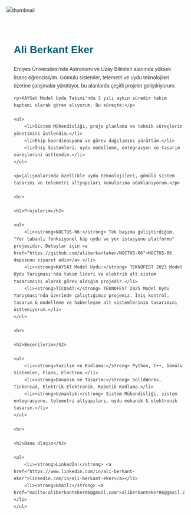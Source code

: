 ![thumbnail](https://user-images.githubusercontent.com/16558205/180779213-ea740975-3df1-460a-a964-0a623ee25872.png)
<!DOCTYPE html>
<html lang="tr">
<head>
    <meta charset="UTF-8">
    <meta name="viewport" content="width=device-width, initial-scale=1.0">
    <title>Ali Berkant Eker | Portfolyo</title>
    <style>
        body { font-family: sans-serif; line-height: 1.6; margin: 20px; color: #333; }
        .container { max-width: 800px; margin: auto; padding: 20px; }
        h1, h2, h3 { color: #005f73; }
        .project-link { display: block; margin-bottom: 10px; font-size: 1.1em; }
    </style>
</head>
<body>

<div class="container">
    <h1>Ali Berkant Eker</h1>
    <p>Erciyes Üniversitesi'nde Astronomi ve Uzay Bilimleri alanında yüksek lisans öğrencisiyim. Gömülü sistemler, telemetri ve uydu teknolojileri üzerine çalışmalar yürütüyor, bu alanlarda çeşitli projeler geliştiriyorum.</p>

    <p>KAYSat Model Uydu Takımı'nda 3 yılı aşkın süredir takım kaptanı olarak görev alıyorum. Bu süreçte:</p>

    <ul>
        <li>Sistem Mühendisliği, proje planlama ve teknik süreçlerin yönetimini üstlendim.</li>
        <li>Ekip koordinasyonu ve görev dağılımını yürüttüm.</li>
        <li>İniş Sistemleri, uydu modelleme, entegrasyon ve tasarım süreçlerini üstlendim.</li>
    </ul>

    <p>Çalışmalarımda özellikle uydu teknolojileri, gömülü sistem tasarımı ve telemetri altyapıları konularına odaklanıyorum.</p>

    <hr>

    <h2>Projelerim</h2>

    <ul>
        <li><strong>NOCTUS-06:</strong> Tek başıma geliştirdiğim, "Yer tabanlı fonksiyonel küp uydu ve yer istasyonu platformu" projesidir. Detaylar için <a href="https://github.com/aliberkanteker/NOCTUS-06">NOCTUS-06 deposunu ziyaret edin</a>.</li>
        <li><strong>KAYSAT Model Uydu:</strong> TEKNOFEST 2023 Model Uydu Yarışması'nda takım lideri ve elektrik alt sistem tasarımcısı olarak görev aldığım projedir.</li>
        <li><strong>TICOSAT:</strong> TEKNOFEST 2025 Model Uydu Yarışması'nda üzerinde çalıştığımız projemiz. İniş kontrol, tasarım & modelleme ve haberleşme alt sistemlerinin tasarımını üstleniyorum.</li>
    </ul>

    <hr>

    <h2>Becerilerim</h2>

    <ul>
        <li><strong>Yazılım ve Kodlama:</strong> Python, C++, Gömülü Sistemler, Flask, Electron.</li>
        <li><strong>Donanım ve Tasarım:</strong> SolidWorks, Tinkercad, Elektrik-Elektronik, Robotik Kodlama.</li>
        <li><strong>Uzmanlık:</strong> Sistem Mühendisliği, sistem entegrasyonu, telemetri altyapıları, uydu mekanik & elektronik tasarım.</li>
    </ul>

    <hr>

    <h2>Bana Ulaşın</h2>

    <ul>
        <li><strong>LinkedIn:</strong> <a href="https://www.linkedin.com/in/ali-berkant-eker">linkedin.com/in/ali-berkant-eker</a></li>
        <li><strong>Email:</strong> <a href="mailto:aliberkanteker06@gmail.com">aliberkanteker06@gmail.com</a></li>
    </ul>

</div>

</body>
</html>




